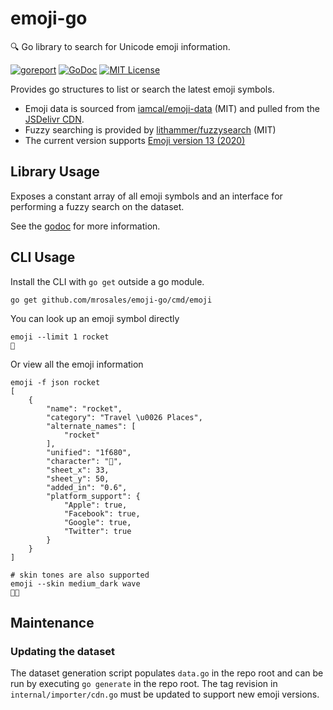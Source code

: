 # emoji-go
🔍 Go library to search for Unicode emoji information.

[![goreport][goreport-badge]][goreport]
[![GoDoc][godoc-badge]][godoc]
[![MIT License][license-badge]][license]

Provides go structures to list or search the latest emoji symbols.

* Emoji data is sourced from [iamcal/emoji-data](emoji-data) (MIT)
  and pulled from the [JSDelivr CDN](emoji-jsdelivr).
* Fuzzy searching is provided by [lithammer/fuzzysearch](lithammer-fuzzysearch) (MIT)
* The current version supports [Emoji version 13 (2020)](unicode-emoji-13)

## Library Usage

Exposes a constant array of all emoji symbols and an interface for
performing a fuzzy search on the dataset.

See the [godoc](godoc) for more information.

## CLI Usage

Install the CLI with `go get` outside a go module.

```shell
go get github.com/mrosales/emoji-go/cmd/emoji
```

You can look up an emoji symbol directly
```shell
emoji --limit 1 rocket
🚀
```

Or view all the emoji information
```shell
emoji -f json rocket
[
    {
        "name": "rocket",
        "category": "Travel \u0026 Places",
        "alternate_names": [
            "rocket"
        ],
        "unified": "1f680",
        "character": "🚀",
        "sheet_x": 33,
        "sheet_y": 50,
        "added_in": "0.6",
        "platform_support": {
            "Apple": true,
            "Facebook": true,
            "Google": true,
            "Twitter": true
        }
    }
]

# skin tones are also supported
emoji --skin medium_dark wave
👋🏾
```

## Maintenance

### Updating the dataset

The dataset generation script populates `data.go` in the repo root and can be
run by executing `go generate` in the repo root. The tag revision in `internal/importer/cdn.go`
must be updated to support new emoji versions.


[emoji-data]: https://github.com/iamcal/emoji-data
[emoji-jsdelivr]: https://www.jsdelivr.com/package/npm/emoji-datasource-apple
[lithammer-fuzzysearch]: https://github.com/lithammer/fuzzysearch
[unicode-emoji-13]: https://unicode.org/emoji/charts-13.0/emoji-released.html
[goreport]: https://goreportcard.com/report/github.com/mrosales/emoji-go
[goreport-badge]: https://goreportcard.com/badge/github.com/mrosales/emoji-go?style=flat-square
[godoc]: https://pkg.go.dev/github.com/mrosales/emoji-go
[godoc-badge]: https://img.shields.io/badge/godoc-reference-blue?style=flat-square
[license]: LICENSE.txt
[license-badge]: https://img.shields.io/github/license/mrosales/emoji-go?style=flat-square
